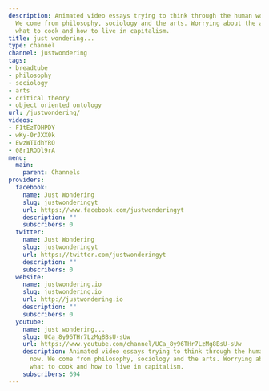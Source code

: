 ```yaml
---
description: Animated video essays trying to think through the human world right now.
  We come from philosophy, sociology and the arts. Worrying about the anthropocene,
  what to cook and how to live in capitalism.
title: just wondering...
type: channel
channel: justwondering
tags:
- breadtube
- philosophy
- sociology
- arts
- critical theory
- object oriented ontology
url: /justwondering/
videos:
- F1tEzTOHPDY
- wKy-0rJXX0k
- EwzWTIdhYRQ
- 08r1RODl9rA
menu:
  main:
    parent: Channels
providers:
  facebook:
    name: Just Wondering
    slug: justwonderingyt
    url: https://www.facebook.com/justwonderingyt
    description: ""
    subscribers: 0
  twitter:
    name: Just Wondering
    slug: justwonderingyt
    url: https://twitter.com/justwonderingyt
    description: ""
    subscribers: 0
  website:
    name: justwondering.io
    slug: justwondering.io
    url: http://justwondering.io
    description: ""
    subscribers: 0
  youtube:
    name: just wondering...
    slug: UCa_8y96THr7LzMg8BsU-sUw
    url: https://www.youtube.com/channel/UCa_8y96THr7LzMg8BsU-sUw
    description: Animated video essays trying to think through the human world right
      now. We come from philosophy, sociology and the arts. Worrying about the anthropocene,
      what to cook and how to live in capitalism.
    subscribers: 694
---
```

